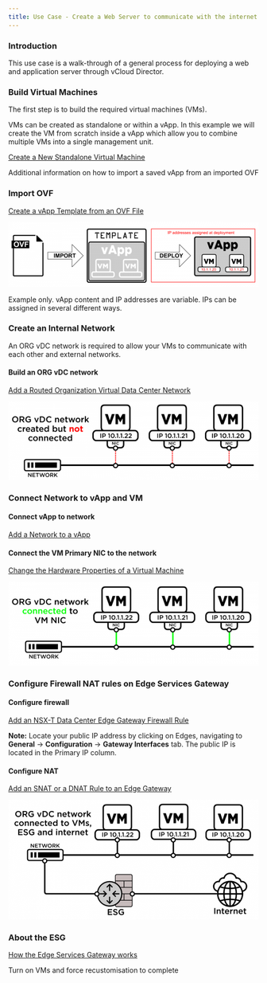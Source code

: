 ```yaml
---
title: Use Case - Create a Web Server to communicate with the internet
---
```


### Introduction

This use case is a walk-through of a general process for deploying a web and application server through vCloud Director.

### Build Virtual Machines

The first step is to build the required virtual machines (VMs).

VMs can be created as standalone or within a vApp. In this example we will create the VM from scratch inside a vApp which allow you to combine multiple VMs into a single management unit.  

[Create a New Standalone Virtual Machine](https://docs.vmware.com/en/VMware-Cloud-Director/10.2/VMware-Cloud-Director-Tenant-Portal-Guide/GUID-12E43116-1120-45FA-A1E7-AEBEE61373C1.html)

Additional information on how to import a saved vApp from an imported OVF

### Import OVF

[Create a vApp Template from an OVF File](https://docs.vmware.com/en/VMware-Cloud-Director/10.2/VMware-Cloud-Director-Tenant-Portal-Guide/GUID-5EA412C4-179A-42CF-9B30-1B81C23551E6.html)

![OVF](./assets/ovf1.png)

Example only. vApp content and IP addresses are variable. IPs can be assigned in several different ways.

### Create an Internal Network

An ORG vDC network is required to allow your VMs to communicate with each other and external networks.

#### Build an ORG vDC network
[Add a Routed Organization Virtual Data Center Network](https://docs.vmware.com/en/VMware-Cloud-Director/10.2/VMware-Cloud-Director-Tenant-Portal-Guide/GUID-74C4D27F-9E2A-4EB2-BBE1-CDD45C80E270.html)

![OVF](./assets/ovf2.png)

### Connect Network to vApp and VM

#### Connect vApp to network
[Add a Network to a vApp](https://docs.vmware.com/en/VMware-Cloud-Director/10.2/VMware-Cloud-Director-Tenant-Portal-Guide/GUID-B95FB8AF-C428-4FCB-88DA-5DCA35B19B5A.html)

#### Connect the VM Primary NIC to the network
[Change the Hardware Properties of a Virtual Machine](https://docs.vmware.com/en/VMware-Cloud-Director/10.2/VMware-Cloud-Director-Tenant-Portal-Guide/GUID-BB95EAB5-13D7-4C4A-BDA3-AA1338BC01CA.html)

![OVF](./assets/ovf3.png)

### Configure Firewall NAT rules on Edge Services Gateway

#### Configure firewall
[Add an NSX-T Data Center Edge Gateway Firewall Rule](https://docs.vmware.com/en/VMware-Cloud-Director/10.2/VMware-Cloud-Director-Tenant-Portal-Guide/GUID-BE02B1A7-9191-4520-A248-D2A7D2CA640E.html)

**Note:** Locate your public IP address by clicking on Edges, navigating to **General** → **Configuration** → **Gateway Interfaces** tab. The public IP is located in the Primary IP column.

#### Configure NAT
[Add an SNAT or a DNAT Rule to an Edge Gateway](https://docs.vmware.com/en/VMware-Cloud-Director/10.2/VMware-Cloud-Director-Tenant-Portal-Guide/GUID-9E43E3DC-C028-47B3-B7CA-59F0ED40E0A6.html)

![OVF](./assets/ovf4.png)

### About the ESG
[How the Edge Services Gateway works](../edge_gateway/how_the_edge_service_gateway_works.md)

Turn on VMs and force recustomisation to complete